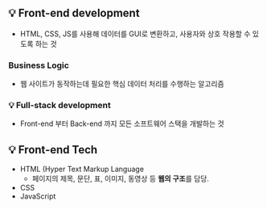 ## 💡 Front-end development
- HTML, CSS, JS를 사용해 데이터를 GUI로 변환하고, 사용자와 상호 작용할 수 있도록 하는 것

### Business Logic
- 웹 사이트가 동작하는데 필요한 핵심 데이터 처리를 수행하는 알고리즘

### 💡 Full-stack development
- Front-end 부터 Back-end 까지 모든 소프트웨어 스택을 개발하는 것

## 💡 Front-end Tech
- HTML (Hyper Text Markup Language
  - 페이지의 제목, 문단, 표, 이미지, 동영상 등 <b>웹의 구조</b>를 담당.
- CSS
- JavaScript
